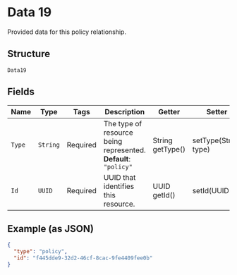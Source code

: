 
# Data 19

Provided data for this policy relationship.

## Structure

`Data19`

## Fields

| Name | Type | Tags | Description | Getter | Setter |
|  --- | --- | --- | --- | --- | --- |
| `Type` | `String` | Required | The type of resource being represented.<br>**Default**: `"policy"` | String getType() | setType(String type) |
| `Id` | `UUID` | Required | UUID that identifies this resource. | UUID getId() | setId(UUID id) |

## Example (as JSON)

```json
{
  "type": "policy",
  "id": "f445dde9-32d2-46cf-8cac-9fe4409fee0b"
}
```

